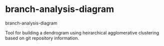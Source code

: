 # branch-analysis-diagram

branch-analysis-diagram

Tool for building a dendrogram using heirarchical agglomerative clustering based on git repository information.
